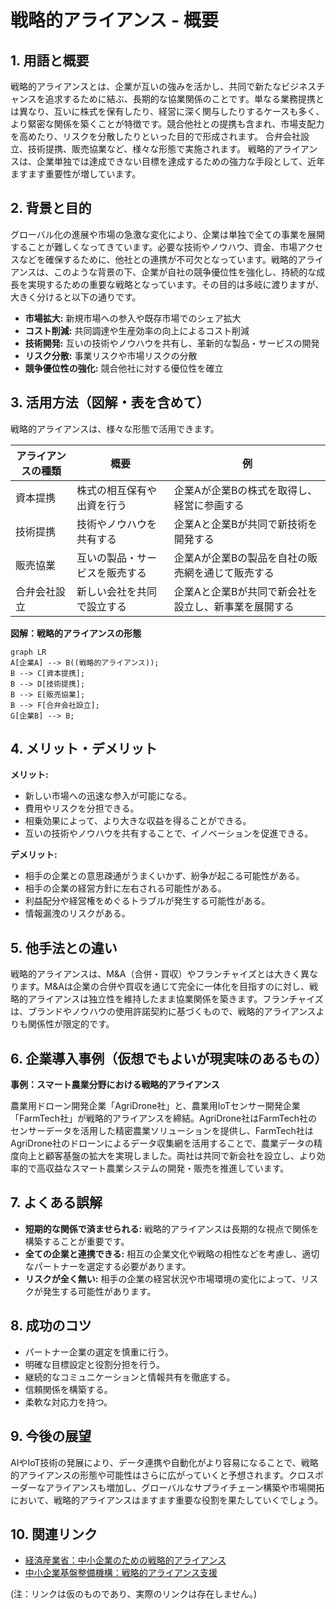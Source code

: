 # 戦略的アライアンス - 概要

## 1. 用語と概要

戦略的アライアンスとは、企業が互いの強みを活かし、共同で新たなビジネスチャンスを追求するために結ぶ、長期的な協業関係のことです。単なる業務提携とは異なり、互いに株式を保有したり、経営に深く関与したりするケースも多く、より緊密な関係を築くことが特徴です。競合他社との提携も含まれ、市場支配力を高めたり、リスクを分散したりといった目的で形成されます。  合弁会社設立、技術提携、販売協業など、様々な形態で実施されます。  戦略的アライアンスは、企業単独では達成できない目標を達成するための強力な手段として、近年ますます重要性が増しています。


## 2. 背景と目的

グローバル化の進展や市場の急激な変化により、企業は単独で全ての事業を展開することが難しくなってきています。必要な技術やノウハウ、資金、市場アクセスなどを確保するために、他社との連携が不可欠となっています。戦略的アライアンスは、このような背景の下、企業が自社の競争優位性を強化し、持続的な成長を実現するための重要な戦略となっています。その目的は多岐に渡りますが、大きく分けると以下の通りです。

* **市場拡大:** 新規市場への参入や既存市場でのシェア拡大
* **コスト削減:** 共同調達や生産効率の向上によるコスト削減
* **技術開発:** 互いの技術やノウハウを共有し、革新的な製品・サービスの開発
* **リスク分散:** 事業リスクや市場リスクの分散
* **競争優位性の強化:** 競合他社に対する優位性を確立


## 3. 活用方法（図解・表を含めて）

戦略的アライアンスは、様々な形態で活用できます。

| アライアンスの種類 | 概要 | 例 |
|---|---|---|
| 資本提携 | 株式の相互保有や出資を行う | 企業Aが企業Bの株式を取得し、経営に参画する |
| 技術提携 | 技術やノウハウを共有する | 企業Aと企業Bが共同で新技術を開発する |
| 販売協業 | 互いの製品・サービスを販売する | 企業Aが企業Bの製品を自社の販売網を通じて販売する |
| 合弁会社設立 | 新しい会社を共同で設立する | 企業Aと企業Bが共同で新会社を設立し、新事業を展開する |


**図解：戦略的アライアンスの形態**

```mermaid
graph LR
A[企業A] --> B((戦略的アライアンス));
B --> C[資本提携];
B --> D[技術提携];
B --> E[販売協業];
B --> F[合弁会社設立];
G[企業B] --> B;
```


## 4. メリット・デメリット

**メリット:**

* 新しい市場への迅速な参入が可能になる。
* 費用やリスクを分担できる。
* 相乗効果によって、より大きな収益を得ることができる。
* 互いの技術やノウハウを共有することで、イノベーションを促進できる。


**デメリット:**

* 相手の企業との意思疎通がうまくいかず、紛争が起こる可能性がある。
* 相手の企業の経営方針に左右される可能性がある。
* 利益配分や経営権をめぐるトラブルが発生する可能性がある。
* 情報漏洩のリスクがある。


## 5. 他手法との違い

戦略的アライアンスは、M&A（合併・買収）やフランチャイズとは大きく異なります。M&Aは企業の合併や買収を通じて完全に一体化を目指すのに対し、戦略的アライアンスは独立性を維持したまま協業関係を築きます。フランチャイズは、ブランドやノウハウの使用許諾契約に基づくもので、戦略的アライアンスよりも関係性が限定的です。


## 6. 企業導入事例（仮想でもよいが現実味のあるもの）

**事例：スマート農業分野における戦略的アライアンス**

農業用ドローン開発企業「AgriDrone社」と、農業用IoTセンサー開発企業「FarmTech社」が戦略的アライアンスを締結。AgriDrone社はFarmTech社のセンサーデータを活用した精密農業ソリューションを提供し、FarmTech社はAgriDrone社のドローンによるデータ収集網を活用することで、農業データの精度向上と顧客基盤の拡大を実現しました。両社は共同で新会社を設立し、より効率的で高収益なスマート農業システムの開発・販売を推進しています。


## 7. よくある誤解

* **短期的な関係で済ませられる:** 戦略的アライアンスは長期的な視点で関係を構築することが重要です。
* **全ての企業と連携できる:** 相互の企業文化や戦略の相性などを考慮し、適切なパートナーを選定する必要があります。
* **リスクが全く無い:** 相手の企業の経営状況や市場環境の変化によって、リスクが発生する可能性があります。


## 8. 成功のコツ

* パートナー企業の選定を慎重に行う。
* 明確な目標設定と役割分担を行う。
* 継続的なコミュニケーションと情報共有を徹底する。
* 信頼関係を構築する。
* 柔軟な対応力を持つ。


## 9. 今後の展望

AIやIoT技術の発展により、データ連携や自動化がより容易になることで、戦略的アライアンスの形態や可能性はさらに広がっていくと予想されます。クロスボーダーなアライアンスも増加し、グローバルなサプライチェーン構築や市場開拓において、戦略的アライアンスはますます重要な役割を果たしていくでしょう。


## 10. 関連リンク

* [経済産業省：中小企業のための戦略的アライアンス](仮のリンク)
* [中小企業基盤整備機構：戦略的アライアンス支援](仮のリンク)


(注：リンクは仮のものであり、実際のリンクは存在しません。)
